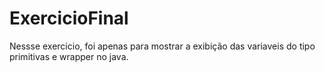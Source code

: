 # ExercicioFinal
Nessse exercicio, foi apenas para mostrar a exibição das variaveis do tipo primitivas e wrapper no java.
